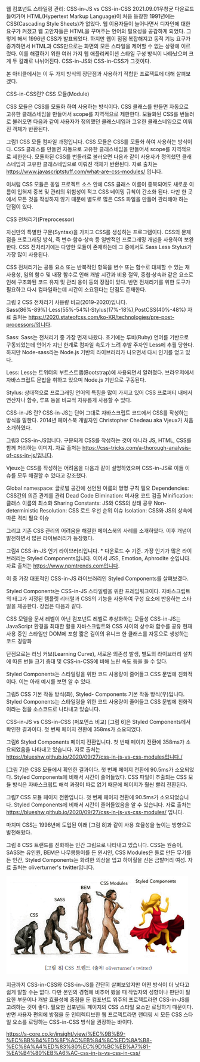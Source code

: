웹 컴포넌트 스타일링 관리: CSS-in-JS vs CSS-in-CSS
2021.09.01우창균
다운로드
들어가며
HTML(Hypertext Markup Language)이 처음 등장한 1991년에는 CSS(Cascading Style Sheets)가 없었다. 웹 이용자들이 늘어나면서 디자인에 대한 요구가 커졌고 웹 고안자들은 HTML을 꾸며주는 언어의 필요성을 공감하게 되었다. 그렇게 해서 1996년 CSS가 발표되었다. 하지만 웹이 점점 복잡해지고 동적 기능 요구가 증가하면서 HTML과 CSS만으로는 화면의 모든 스타일을 제어할 수 없는 상황에 이르렀다. 이를 해결하기 위한 여러 가지 웹 애플리케이션 스타일 구성 방식이 나타났으며 크게 두 갈래로 나뉘어진다. CSS-in-JS와 CSS-in-CSS가 그것이다.

본 아티클에서는 이 두 가지 방식의 장단점과 사용하기 적합한 프로젝트에 대해 살펴보겠다.

CSS-in-CSS란?
CSS 모듈(Module)

CSS 모듈은 CSS를 모듈화 하여 사용하는 방식이다. CSS 클래스를 만들면 자동으로 고유한 클래스네임을 만들어서 scope를 지역적으로 제한한다. 모듈화된 CSS를 번들러로 불러오면 다음과 같이 사용자가 정의했던 클래스네임과 고유한 클래스네임으로 이뤄진 객체가 반환된다.

그림1 CSS 모듈 컴파일 과정입니다. CSS 모듈은 CSS를 모듈화 하여 사용하는 방식이다. CSS 클래스를 만들면 자동으로 고유한 클래스네임을 만들어서 scope를 지역적으로 제한한다. 모듈화된 CSS를 번들러로 불러오면 다음과 같이 사용자가 정의했던 클래스네임과 고유한 클래스네임으로 이뤄진 객체가 반환된다. 자료 출처는 https://www.javascriptstuff.com/what-are-css-modules/ 입니다.

이처럼 CSS 모듈은 동일 프로젝트 소스 안에 CSS 클래스 이름이 중복되어도 새로운 이름이 입혀져 중복 및 관리의 위험성이 적고 CSS 네이밍 규칙이 간소화 된다. 다만 한 곳에서 모든 것을 작성하지 않기 때문에 별도로 많은 CSS 파일을 만들어 관리해야 하는 단점이 있다.

CSS 전처리기(Preprocessor)

자신만의 특별한 구문(Syntax)을 가지고 CSS를 생성하는 프로그램이다. CSS의 문제점을 프로그래밍 방식, 즉 변수·함수·상속 등 일반적인 프로그래밍 개념을 사용하여 보완한다. CSS 전처리기에는 다양한 모듈이 존재하는데 그 중에서도 Sass·Less·Stylus가 가장 많이 사용된다.

CSS 전처리기는 공통 요소 또는 반복적인 항목을 변수 또는 함수로 대체할 수 있는 재사용성, 임의 함수 및 내장 함수로 인해 개발 시간과 비용 절약, 중첩·상속과 같은 요소로 인해 구조화된 코드 유지 및 관리 용이 등의 장점이 있다. 반면 전처리기를 위한 도구가 필요하고 다시 컴파일하는데 시간이 소요된다는 단점도 존재한다.

그림 2 CSS 전처리기 사용량 비교(2019-2020)입니다. Sass(86%-89%)·Less(55%-54%)·Stylus(17%-18%),PostCSS(40%-48%) 자료 출처는 https://2020.stateofcss.com/ko-KR/technologies/pre-post-processors/입니다.

Sass: Sass는 전처리기 중 가장 먼저 나왔다. 초기에는 루비(Ruby) 언어를 기반으로 구동되었는데 언어가 지닌 한계로 컴파일 속도가 느려 후발 주자인 Less에 추월 당한다. 하지만 Node-sass라는 Node.js 기반의 라이브러리가 나오면서 다시 인기를 얻고 있다.

Less: Less는 트위터의 부트스트랩(Bootstrap)에 사용되면서 알려졌다. 브라우저에서 자바스크립트 문법을 취하고 있으며 Node.js 기반으로 구동된다.

Stylus: 상대적으로 프로그래밍 언어의 특징을 많이 가지고 있어 CSS 프로퍼티 내에서 연산자나 함수, 루프 등을 비교적 자유롭게 사용할 수 있다.

CSS-in-JS 란?
CSS-in-JS는 단어 그대로 자바스크립트 코드에서 CSS를 작성하는 방식을 말한다. 2014년 페이스북 개발자인 Christopher Chedeau aka Vjeux가 처음 소개하였다.

그림3 CSS-in-JS입니다. 구분되게 CSS를 작성하는 것이 아니라 JS, HTML, CSS를 함께 처리하는 이미지. 자료 출처는 https://css-tricks.com/a-thorough-analysis-of-css-in-js/입니다.

Vjeux는 CSS를 작성하는 어려움을 다음과 같이 설명하였으며 CSS-in-JS로 이들 이슈를 모두 해결할 수 있다고 강조했다.

Global namespace: 글로벌 공간에 선언된 이름의 명명 규칙 필요
Dependencies: CSS간의 의존 관계를 관리
Dead Code Elimination: 미사용 코드 검출
Minification: 클래스 이름의 최소화
Sharing Constants: JS와 CSS의 상태 공유
Non-deterministic Resolution: CSS 로드 우선 순위 이슈
Isolation: CSS와 JS의 상속에 따른 격리 필요 이슈

그리고 기존 CSS 관리의 어려움을 해결한 페이스북의 사례를 소개하였다. 이후 개념이 발전하면서 많은 라이브러리가 등장했다.

그림4 CSS-in-JS 인기 라이브러리입니다. \* 다운로드 수 기준. 가장 인기가 많은 라이브러리는 Styled Components입니다. 이어서 JSS, Emotion, Aphrodite 순입니다. 자료 출처는 https://www.npmtrends.com입니다.

이 중 가장 대표적인 CSS-in-JS 라이브러리인 Styled Components를 살펴보겠다.

Styled Components는 CSS-in-JS 스타일링을 위한 프레임워크이다. 자바스크립트의 태그가 지정된 템플릿 리터럴과 CSS의 기능을 사용하여 구성 요소에 반응하는 스타일을 제공한다. 장점은 다음과 같다.

CSS 모델을 문서 레벨이 아닌 컴포넌트 레벨로 추상화하는 모듈성
CSS-in-JS는 JavaScript 환경을 최대한 활용
자바스크립트와 CSS 사이의 상수와 함수를 공유
현재 사용 중인 스타일만 DOM에 포함
짧은 길이의 유니크 한 클래스를 자동으로 생성하는 코드 경량화

단점으로는 러닝 커브(Learning Curve), 새로운 의존성 발생, 별도의 라이브러리 설치에 따른 번들 크기 증대 및 CSS-in-CSS에 비해 느린 속도 등을 들 수 있다.

Styled Components는 스타일링을 위한 코드 사용량이 줄어들고 CSS 문법에 친화적이다. 이는 아래 예시를 보면 알 수 있다.

그림5 CSS 기본 작동 방식(좌), Styled- Components 기본 작동 방식(우)입니다. Styled Components는 스타일링을 위한 코드 사용량이 줄어들고 CSS 문법에 친화적이라는 점을 소스코드로 나타내고 있습니다.

CSS-in-JS vs CSS-in-CSS (퍼포먼스 비교)
[그림 6]은 Styled Components에서 확인한 결과이다. 첫 번째 페이지 전환에 358ms가 소요되었다.

그림6 Styled Components 페이지 전환입니다. 첫 번째 페이지 전환에 358ms가 소요되었음을 나타내고 있습니다. 자료 출처는 https://blueshw.github.io/2020/09/27/css-in-js-vs-css-modules입니다./

[그림 7]은 CSS 모듈에서 확인한 결과이다. 첫 번째 페이지 전환에 90.5ms가 소요되었다. Styled Components에 비해서 시간이 줄어들었다. CSS 파일이 추출되는 CSS 모듈 방식은 자바스크립트 해석 과정이 따로 없기 때문에 페이지가 훨씬 빨리 전환된다.

그림7 CSS 모듈 페이지 전환입니다. 첫 번째 페이지 전환에 90.5ms가 소요되었습니다. Styled Components에 비해서 시간이 줄어들었음을 알 수 있습니다. 자료 출처는 https://blueshw.github.io/2020/09/27/css-in-js-vs-css-modules/ 입니다.

마치며
CSS는 1996년에 도입된 이래 [그림 8]과 같이 사용 효율성을 높이는 방향으로 발전해왔다.

그림 8 CSS 트랜드를 진화하는 인간 그림으로 나타내고 있습니다. CSS는 원숭이, SASS는 유인원, BEM은 나무몽둥이를 든 윈시인, CSS Modules은 돌로 만든 무기를 든 인간, Styled Components는 화려한 의상을 입고 하이힐을 신은 금발머리 여성. 자료 출처는 oliverturner's twitter입니다.

![](2023-02-12-22-41-55.png)

지금까지 CSS-in-CSS와 CSS-in-JS를 간단히 살펴보았지만 어떤 방식이 더 낫다고 쉽게 말할 수는 없다. 다만 본인의 경험에 비추어 봤을 때 작업자의 성향이나 판단이 필요한 부분이나 개발 효율성에 중점을 둔 컴포넌트 위주의 프로젝트라면 CSS-in-JS를 고려하는 것이 좋다. 필요한 컴포넌트 페이지의 CSS 스타일 요소만 로딩하기 때문이다. 반면 사용자 편의에 방점을 둔 인터렉티브한 웹 프로젝트라면 랜더링 시 모든 CSS 스타일 요소를 로딩하는 CSS-in-CSS 방식을 권장하는 바이다.

https://s-core.co.kr/insight/view/%EC%9B%B9-%EC%BB%B4%ED%8F%AC%EB%84%8C%ED%8A%B8-%EC%8A%A4%ED%83%80%EC%9D%BC%EB%A7%81-%EA%B4%80%EB%A6%AC-css-in-js-vs-css-in-css/
